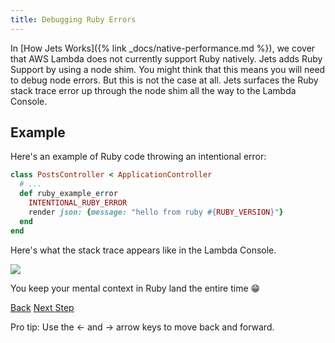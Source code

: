 ```yaml
---
title: Debugging Ruby Errors
---
```


In [How Jets Works]({% link _docs/native-performance.md %}), we cover that  AWS Lambda does not currently support Ruby natively.  Jets adds Ruby Support by using a node shim. You might think that this means you will need to debug node errors. But this is not the case at all. Jets surfaces the Ruby stack trace error up through the node shim all the way to the Lambda Console.

## Example

Here's an example of Ruby code throwing an intentional error:

```ruby
class PostsController < ApplicationController
  # ...
  def ruby_example_error
    INTENTIONAL_RUBY_ERROR
    render json: {message: "hello from ruby #{RUBY_VERSION}"}
  end
end
```

Here's what the stack trace appears like in the Lambda Console.

![](/img/docs/lambda-console-ruby-error.png)

You keep your mental context in Ruby land the entire time 😁

<a id="prev" class="btn btn-basic" href="{% link _docs/blue-green-deployment.md %}">Back</a>
<a id="next" class="btn btn-primary" href="{% link _docs/faster-development.md %}">Next Step</a>
<p class="keyboard-tip">Pro tip: Use the <- and -> arrow keys to move back and forward.</p>
